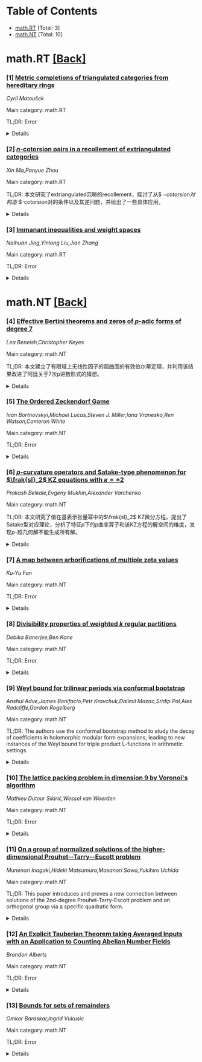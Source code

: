 <div id=toc></div>

# Table of Contents

- [math.RT](#math.RT) [Total: 3]
- [math.NT](#math.NT) [Total: 10]


<div id='math.RT'></div>

# math.RT [[Back]](#toc)

### [1] [Metric completions of triangulated categories from hereditary rings](https://arxiv.org/abs/2508.20283)
*Cyril Matoušek*

Main category: math.RT

TL;DR: Error


<details>
  <summary>Details</summary>
Motivation: Error

Method: Error

Result: Error

Conclusion: Error

Abstract: The focus of this article is on metric completions of triangulated categories
arising in the representation theory of hereditary finite dimensional algebras
and commutative rings. We explicitly describe all completions of bounded
derived categories with respect to additive good metrics for two classes of
rings - hereditary commutative noetherian rings and hereditary algebras of tame
representation type over an algebraically closed field. To that end, we develop
and study the lattice theory of metrics on triangulated categories. Moreover,
we establish a link between metric completions of bounded derived categories of
a ring and the ring's universal localisations.

</details>


### [2] [$n$-cotorsion pairs in a recollement of extriangulated categories](https://arxiv.org/abs/2508.20331)
*Xin Ma,Panyue Zhou*

Main category: math.RT

TL;DR: 本文研究了extriangulated范畴的recollement，探讨了从$
$-cotorsion对构造$
$-cotorsion对的条件以及其逆问题，并给出了一些具体应用。


<details>
  <summary>Details</summary>
Motivation: 研究$
$-cotorsion对在extriangulated范畴的recollement下的行为，旨在理解这种结构如何保持和转化，进而推广相关同调代数的结果。

Method: 首先通过给定$
$-cotorsion对在$
$-cotorsion对中构建，然后在适当条件下证明一个$
$-cotorsion对可以导出$
$-cotorsion对和$
$-cotorsion对。最后，通过具体应用来验证构造的有效性。

Result: 得出了在recollement情形下$
$-cotorsion对的传递与构造定理，并通过示例展示了应用实例。

Conclusion: 该工作深化了对extriangulated范畴中$
$-cotorsion对结构的理解，为同调理论提供了新的研究视角。

Abstract: Let $(\mathcal{A}, \mathcal{B}, \mathcal{C})$ be a recollement of
extriangulated categories.In this paper, we first show how to obtain an
$n$-cotorsion pair in $\mathcal{B}$ from given $n$-cotorsion pairs in
$\mathcal{A}$ and $\mathcal{C}$. Conversely, we prove that an $n$-cotorsion
pair in $\mathcal{B}$ can induce $n$-cotorsion pairs in $\mathcal{A}$ and
$\mathcal{C}$ under suitable conditions. As applications, several related
results are provided to illustrate our construction.

</details>


### [3] [Immanant inequalities and weight spaces](https://arxiv.org/abs/2508.20382)
*Naihuan Jing,Yinlong Liu,Jian Zhang*

Main category: math.RT

TL;DR: Error


<details>
  <summary>Details</summary>
Motivation: Error

Method: Error

Result: Error

Conclusion: Error

Abstract: We first obtain a trace formula for immanants of generalized principal
submatrix of any complex matrix based on any weight space for finite
dimensional representations of the general linear group. Our trace formula
contains Kostant's famous formula for immanants on $0$-weight spaces as special
case. We then present a criterion for non-vanishing immanants for any
generalized principal submatrix of positive definite Hermitian or nonsingular
totally nonnegative matrices, which strengthened the well-known results of
Schur and Stembridge. Furthermore, we present an inequality that contains
Kostant, Schur and Stembridge's famous inequalities as special cases.

</details>


<div id='math.NT'></div>

# math.NT [[Back]](#toc)

### [4] [Effective Bertini theorems and zeros of $p$-adic forms of degree 7](https://arxiv.org/abs/2508.20192)
*Lea Beneish,Christopher Keyes*

Main category: math.NT

TL;DR: 本文建立了有限域上无线性因子的超曲面的有效伯尔蒂定理，并利用该结果改进了阿廷关于7次p进数形式的猜想。


<details>
  <summary>Details</summary>
Motivation: 研究超曲面在有限域上的几何性质，以及这些性质如何影响p进数上的解的存在性，尤其是对阿廷猜想的应用。

Method: 作者使用了源自Kaltofen的二元多项式分解算法（稍作放宽条件），并结合伯尔蒂型定理的方法来分析超曲面和直线的交点性质。

Result: 作者证明了一个关于包含特定直线的平面，这些平面与超曲面的交点包含过某非简化点的直线的上界，并最终改进了阿廷猜想。

Conclusion: 该研究将代数几何中的经典定理与多项式分解算法相结合，对数论中的问题提供了新的见解和改进。

Abstract: We establish an effective Bertini-type theorem for hypersurfaces $X_f \colon
f = 0$ defined over a finite field $k$ for which $f$ has no linear factors over
the algebraic closure $\overline{k}$. Given a line $L$ defined over $k$ and a
nonreduced $\overline{k}$-point $x$ on $X_f \cap L$, we give an upper bound on
the number of planes $P$ containing $L$ for which $X_f \cap P$ contains a line
through $x$. Underlying this result is a factorization algorithm for bivariate
polynomials originally due to Kaltofen, which we present with slightly relaxed
hypotheses. Our primary application is to Artin's conjecture on $p$-adic forms
of degree 7: if $K/\mathbb{Q}_p$ is a finite extension with residue field
isomorphic to $\mathbb{F}_q$ and $F(x_0, \ldots, x_n) \in K[x_0, \ldots,
x_{49}]$ is a homogeneous form of degree 7, then there exists a $K$-solution to
$F=0$ whenever $q>679$. This improves on a result of Wooley.

</details>


### [5] [The Ordered Zeckendorf Game](https://arxiv.org/abs/2508.20222)
*Ivan Bortnovskyi,Michael Lucas,Steven J. Miller,Iana Vranesko,Ren Watson,Cameron White*

Main category: math.NT

TL;DR: Error


<details>
  <summary>Details</summary>
Motivation: Error

Method: Error

Result: Error

Conclusion: Error

Abstract: We introduce and analyze the ordered Zeckendorf game, a novel combinatorial
two-player game inspired by Zeckendorf's Theorem, which guarantees a unique
decomposition of every positive integer as a sum of non-consecutive Fibonacci
numbers. Building on the original Zeckendorf game\ -- previously studied in the
context of unordered multisets\ -- we impose a new constraint: all moves must
respect the order of summands. The result is a richer and more nuanced
strategic landscape that significantly alters game dynamics.
  Unlike the classical version, where Player 2 has a dominant strategy for all
$n > 2$, our ordered variant reveals a more balanced and unpredictable
structure. In particular, we find that Player 1 wins for nearly all values $n
\leq 25$, with a single exception at $n = 18$. This shift in strategic outcomes
is driven by our game's key features: adjacency constraints that limit
allowable merges and splits to neighboring terms, and the introduction of a
switching move that reorders pairs.
  We prove that the game always terminates in the Zeckendorf decomposition\ --
now in ascending order\ -- by constructing a strictly decreasing monovariant.
We further establish bounds on game complexity: the shortest possible game has
length exactly $n - Z(n)$, where $Z(n)$ is the number of summands in the
Zeckendorf decomposition of $n$, while the longest game exhibits quadratic
growth, with $M(n) \sim \frac{n^2}{2}$ as $n \to \infty$.
  Empirical simulations suggest that random game trajectories exhibit
log-normal convergence in their move distributions. Overall, the ordered
Zeckendorf game enriches the landscape of number-theoretic games, posing new
algorithmic challenges and offering fertile ground for future exploration into
strategic complexity, probabilistic behavior, and generalizations to other
recurrence relations.

</details>


### [6] [$p$-curvature operators and Satake-type phenomenon for $\frak{sl}_2$ KZ equations with $κ=\pm 2$](https://arxiv.org/abs/2508.20270)
*Prakash Belkale,Evgeny Mukhin,Alexander Varchenko*

Main category: math.NT

TL;DR: 本文研究了值在基表示张量幂中的$\frak{sl}_2$ KZ微分方程，提出了Satake型对应理论，分析了特征$p$下的p曲率算子和该KZ方程的解空间的维度，发现$p$-超几何解不能生成所有解。


<details>
  <summary>Details</summary>
Motivation: 理解KZ方程在有限特征下的解空间性质，特别是在$p$-超几何解的应用和限制方面。

Method: 通过在复数上建立Satake型对应，并将其特征减小到有限特征，从而分析$p$-曲率算子和解空间。

Result: 发现了对于参数$\kappa=2$的KZ方程，$p$-超几何解无法生成所有解。

Conclusion: 本文为分析KZ方程在有限特征中的解空间提供了新的方法，并揭示了$p$-超几何解的限制，这是第一个显示这种局限性的例子。

Abstract: The $\frak{sl}_2$ KZ differential equations with values in the tensor power
of the fundamental representation with parameter $\kappa=\pm 2$ are considered.
A Satake-type correspondence is established over complex numbers and
subsequently reduced to finite characteristic. This correspondence enables the
study of the KZ equations on the lower weight subspaces of the tensor power in
terms of the wedge powers of the weight subspace of the weight just below the
highest weight.
  We apply this approach to analyze the $p$-curvature operators associated with
our KZ equations, evaluate the dimension of the solution space in
characteristic $p$, and determine whether all solutions are generated by the
so-called $p$-hypergeometric solutions. In particular, we show that not all
solutions of the KZ equations with $\kappa=2$ in characteristic $p$ are
generated by $p$-hypergeometric solutions. Previously, no such examples were
known.

</details>


### [7] [A map between arborifications of multiple zeta values](https://arxiv.org/abs/2508.20387)
*Ku-Yu Fan*

Main category: math.NT

TL;DR: Error


<details>
  <summary>Details</summary>
Motivation: Error

Method: Error

Result: Error

Conclusion: Error

Abstract: Arborified multiple zeta values are a generalization of multiple zeta values
associated with rooted trees. There are two types of decorated rooted trees,
corresponding respectively to the series and the integral expressions. Manchon
introduces the contracting arborification (resp. the simple arborification),
which is maps from the BCK Hopf algebras of the decorated rooted trees
corresponding to the series expression (resp. the integral expression) to the
non-commutative polynomial algebras of the set $\mathbb{N}$ (resp. the set
$\{0,1\}$). There is a natural map between the two non-commutative polynomial
algebras. Manchon posed the question of finding a natural map between the two
BCK Hopf algebras that would make the diagram commutative. In this paper, we
consider planar rooted trees and use a recursive method to construct such a map
between the two BCK Hopf algebras, making the diagram commutative.

</details>


### [8] [Divisibility properties of weighted $k$ regular partitions](https://arxiv.org/abs/2508.20573)
*Debika Banerjee,Ben Kane*

Main category: math.NT

TL;DR: Error


<details>
  <summary>Details</summary>
Motivation: Error

Method: Error

Result: Error

Conclusion: Error

Abstract: We study a generalized class of weighted $k$-regular partitions defined by \[
\sum_{n=0}^{\infty} c_{k, r_1, r_2}(n) q^n = \prod_{n=1}^{\infty} \frac{(1 -
q^{nk})^{r_1}}{(1 - q^n)^{r_2}}, \] which extends the classical $k$-regular
partition function $b_k(n)$. We establish new infinite families of
Ramanujan-type congruences, divisibility results, and positive-density prime
sets for which $c_{k, r_1, r_2}(n)$ vanishes modulo a given prime. These
results generalize recent work on $5$-regular partitions and reveal deeper
modular and combinatorial structures underlying weighted partition functions.

</details>


### [9] [Weyl bound for trilinear periods via conformal bootstrap](https://arxiv.org/abs/2508.20576)
*Anshul Adve,James Bonifacio,Petr Kravchuk,Dalimil Mazac,Sridip Pal,Alex Radcliffe,Gordon Rogelberg*

Main category: math.NT

TL;DR: The authors use the conformal bootstrap method to study the decay of coefficients in holomorphic modular form expansions, leading to new instances of the Weyl bound for triple product L-functions in arithmetic settings.


<details>
  <summary>Details</summary>
Motivation: This bridge between physics techniques and deeper number-theoretic understanding has waned for decades, with more modern work focusing on gut and machine learning based methods.

Method: We build on the conformal bootstrap to estimate the decay of coefficients for the expansion of $f_1 \overline{f_2}$ in a Laplace eigenbasis.

Result: Under certain conditions we establish new instances of the Weyl bound for triple product L-functions in the spectral aspect.

Conclusion: Our approach has the potential to lead to new number-theoretic insights via physical techniques.

Abstract: Let $f_1,f_2$ be holomorphic modular forms of the same weight for a cocompact
lattice $\Gamma < \mathrm{PSL}_2(\mathbf{R})$. We estimate the rate of decay of
the coefficients in the expansion of $f_1\overline{f_2}$ in a Laplace
eigenbasis. By specializing our main theorem to the case where $\Gamma$ is
arithmetic, we obtain new instances of the Weyl bound for triple product
$L$-functions in the spectral aspect. Our method builds on the conformal
bootstrap in physics.

</details>


### [10] [The lattice packing problem in dimension 9 by Voronoi's algorithm](https://arxiv.org/abs/2508.20719)
*Mathieu Dutour Sikirić,Wessel van Woerden*

Main category: math.NT

TL;DR: Error


<details>
  <summary>Details</summary>
Motivation: Error

Method: Error

Result: Error

Conclusion: Error

Abstract: In 1908, Voronoi introduced an algorithm that solves the lattice packing
problem in any dimension in finite time. Voronoi showed that any lattice with
optimal packing density must be a so-called perfect lattice, and his algorithm
enumerates the finitely many perfect lattices up to similarity in a fixed
dimension. However, due to the high complexity of the algorithm this
enumeration had, until now, only been completed up to dimension 8.
  In this work we compute all 2237251040 perfect lattices in dimension 9 via
Voronoi's algorithm. As a corollary, this shows that the laminated lattice
$\Lambda_9$ gives the densest lattice packing in dimension 9. Equivalently, we
show that the Hermite constant $\gamma_9$ in dimension 9 equals $2$.
Furthermore, we extend a result by Watson (1971) and show that the set of
possible kissing numbers in dimension 9 is precisely $2 \cdot \{ 1, \ldots, 91,
99, 120, \ldots, 129, 136 \}$.

</details>


### [11] [On a group of normalized solutions of the higher-dimensional Prouhet--Tarry--Escott problem](https://arxiv.org/abs/2508.20733)
*Munenori Inagaki,Hideki Matsumura,Masanori Sawa,Yukihiro Uchida*

Main category: math.NT

TL;DR: This paper introduces and proves a new connection between solutions of the 2nd-degree Prouhet-Tarry-Escott problem and an orthogonal group via a specific quadratic form.


<details>
  <summary>Details</summary>
Motivation: The Prouhet-Tarry-Escott problem has numerous applications in mathematics and computer science, but the underlying group-theoretic structures in its solutions have been relatively underexplored, particularly in higher dimensions. This paper aims to bridge that gap by investigating the novel structure emerging from second-degree, size $n$ solutions in $n$ dimensions.

Method: 1. Identifies a novel group-theoretic structure within specific Prouhet-Tarry-Escott problem solutions. 2. Utilizes characterizations of the $n$-dimensional second-degree problem to generate and analyze these structures. 3. Develops proof techniques to demonstrate isomorphism between this group and an orthogonal group corresponding to a particular quadratic form.

Result: 1. Establishes a new relationship between the $n$-dimensional Prouhet-Tarry-Escott problem of size $n$ and degree $2$ and a specific quadratic form. 2. Demonstrates that the group arising from these solutions is isomorphic to the orthogonal group associated with the quadratic form. This provides an explicit algebraic characterization of the solution structures and their symmetries.

Conclusion: By uncovering this novel isomorphism with the orthogonal group, the paper advances the understanding of the Prouhet-Tarry-Escott problem's algebraic foundations and opens new avenues for exploring its theoretical properties and applications in higher dimensions.

Abstract: We elucidate, for the first time, a novel group-theoretic structure that
arises from certain solutions of the $n$-dimensional Prouhet--Tarry--Escott
problem of degree $2$ and size $n$. We prove that the group is isomorphic to
the orthogonal group for a certain quadratic form.

</details>


### [12] [An Explicit Tauberian Theorem taking Averaged Inputs with an Application to Counting Abelian Number Fields](https://arxiv.org/abs/2508.20814)
*Brandon Alberts*

Main category: math.NT

TL;DR: Error


<details>
  <summary>Details</summary>
Motivation: Error

Method: Error

Result: Error

Conclusion: Error

Abstract: Given a Dirichlet series $L(s) = \sum a_n n^{-s}$, the asymptotic growth rate
of $\sum_{n\le X} a_n$ can be determined by a Tauberian theorem. Bounds on the
error term are typically controlled by the size of $|L(\sigma+it)|$ for fixed
real part $\sigma$. We modify this approach to prove new Tauberian theorems
with error terms depending only on the average size of $L(\sigma+it)$ as $t$
varies, and we take care to track explicit dependence on various parameters.
This often leads to stronger error bounds, and introduces strong connections
between asymptotic counting problems and moments of $L$-functions.
  We provide self-contained statements of Tauberian theorems in anticipation
that these results can be used ``out of the box'' to prove new asymptotic
expansions. We demonstrate this by proving square root saving error bounds for
the number of $C_n$-extensions of $\mathbb{Q}$ of bounded discriminant when
$n=3$, $4$, $8$, $16$, or $2p$ for $p$ an odd prime.

</details>


### [13] [Bounds for sets of remainders](https://arxiv.org/abs/2508.20853)
*Omkar Baraskar,Ingrid Vukusic*

Main category: math.NT

TL;DR: Error


<details>
  <summary>Details</summary>
Motivation: Error

Method: Error

Result: Error

Conclusion: Error

Abstract: Let $s(n)$ be the number of different remainders $n \bmod k$, where $1 \leq k
\leq \lfloor n/2 \rfloor$. This rather natural sequence is sequence A283190 in
the OEIS and while some basic facts are known, it seems that surprisingly it
has barely been studied. First, we prove that $s(n) = c \cdot n + O(n/(\log n
\log \log n))$, where $c$ is an explicit constant. Then we focus on differences
between consecutive terms $s(n)$ and $s(n+1)$. It turns out that the value can
always increase by at most one, but there exist arbitrarily large decreases. We
show that the differences are bounded by $O(\log \log n)$. Finally, we consider
''iterated remainder sets''. These are related to a problem arising from Pierce
expansions, and we prove bounds for the size of these sets as well.

</details>
